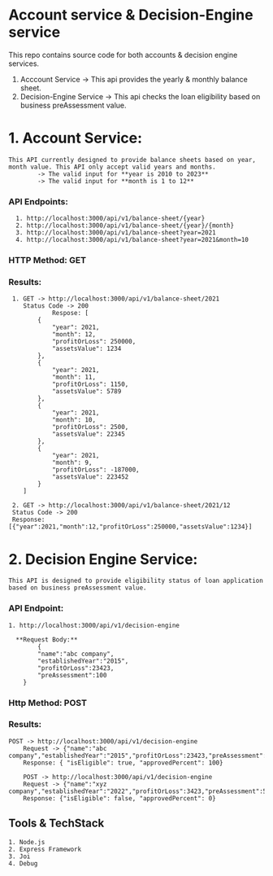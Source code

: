 # Account service & Decision-Engine service
This repo contains source code for both accounts & decision engine services.
1. Acccount Service -> This api provides the yearly & monthly balance sheet.
2. Decision-Engine Service -> This api checks the loan eligibility based on business preAssessment value.

# 1. Account Service:
	This API currently designed to provide balance sheets based on year, month value. This API only accept valid years and months. 
			-> The valid input for **year is 2010 to 2023**
	 		-> The valid input for **month is 1 to 12**
  ### API Endpoints:
  	  1. http://localhost:3000/api/v1/balance-sheet/{year}
	  2. http://localhost:3000/api/v1/balance-sheet/{year}/{month}
	  3. http://localhost:3000/api/v1/balance-sheet?year=2021
	  4. http://localhost:3000/api/v1/balance-sheet?year=2021&month=10

  ### HTTP Method: GET

  ### Results:
	 1. GET -> http://localhost:3000/api/v1/balance-sheet/2021
		Status Code -> 200
				Respose: [
		    {
		        "year": 2021,
		        "month": 12,
		        "profitOrLoss": 250000,
		        "assetsValue": 1234
		    },
		    {
		        "year": 2021,
		        "month": 11,
		        "profitOrLoss": 1150,
		        "assetsValue": 5789
		    },
		    {
		        "year": 2021,
		        "month": 10,
		        "profitOrLoss": 2500,
		        "assetsValue": 22345
		    },
		    {
		        "year": 2021,
		        "month": 9,
		        "profitOrLoss": -187000,
		        "assetsValue": 223452
		    }
		]

     2. GET -> http://localhost:3000/api/v1/balance-sheet/2021/12
	 Status Code -> 200
	 Response: [{"year":2021,"month":12,"profitOrLoss":250000,"assetsValue":1234}]
  
 
 # 2. Decision Engine Service: 
 	This API is designed to provide eligibility status of loan application based on business preAssessment value.

   ### API Endpoint:
   	1. http://localhost:3000/api/v1/decision-engine

      **Request Body:**
	      	{
		    "name":"abc company",
		    "establishedYear":"2015",
		    "profitOrLoss":23423,
		    "preAssessment":100
		}
   ### Http Method: POST 

   ### Results:
   	POST -> http://localhost:3000/api/v1/decision-engine
    	Request -> {"name":"abc company","establishedYear":"2015","profitOrLoss":23423,"preAssessment":100}
     	Response: { "isEligible": true, "approvedPercent": 100}

        POST -> http://localhost:3000/api/v1/decision-engine
        Request -> {"name":"xyz company","establishedYear":"2022","profitOrLoss":3423,"preAssessment":50}
        Response: {"isEligible": false, "approvedPercent": 0}

## Tools & TechStack
	1. Node.js
 	2. Express Framework
  	3. Joi
   	4. Debug